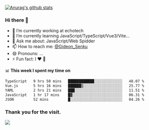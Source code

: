 [![Anurag's github stats](https://github-readme-stats.vercel.app/api?username=gideonsenku)](https://github.com/anuraghazra/github-readme-stats)
### Hi there 👋
- 🔭 I’m currently working at echotech
- 🌱 I’m currently learning JavaScript/TypeScript/Vue3/Vite...
- 💬 Ask me about: JavaScript/Web Spidder 
- 📫 How to reach me: [@Gideon_Senku](https://t.me/Gideon_Senku)
- 😄 Pronouns: ...
- ⚡ Fun fact: I ❤️ 🎵

📊 **This week I spent my time on**
<!--START_SECTION:waka-->

```txt
TypeScript   9 hrs 50 mins   ████████████░░░░░░░░░░░░░   48.07 %
Vue.js       5 hrs 16 mins   ██████▒░░░░░░░░░░░░░░░░░░   25.77 %
YAML         2 hrs 21 mins   ███░░░░░░░░░░░░░░░░░░░░░░   11.51 %
JavaScript   1 hr 17 mins    █▓░░░░░░░░░░░░░░░░░░░░░░░   06.31 %
JSON         52 mins         █░░░░░░░░░░░░░░░░░░░░░░░░   04.26 %
```

<!--END_SECTION:waka-->


### Thank you for the visit.
![](http://profile-counter.glitch.me/gideonsenku/count.svg)
<!--
**GideonSenku/GideonSenku** is a ✨ _special_ ✨ repository because its `README.md` (this file) appears on your GitHub profile.

Here are some ideas to get you started:

- 🔭 I’m currently working on ...
- 🌱 I’m currently learning ...
- 👯 I’m looking to collaborate on ...
- 🤔 I’m looking for help with ...
- 💬 Ask me about ...
- 📫 How to reach me: ...
- 😄 Pronouns: ...
- ⚡ Fun fact: ...
-->

